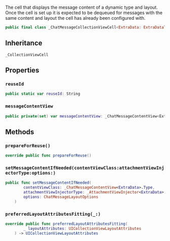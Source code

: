 
The cell that displays the message content of a dynamic type and layout.
Once the cell is set up it is expected to be dequeued for messages with
the same content and layout the cell has already been configured with.

``` swift
public final class _СhatMessageCollectionViewCell<ExtraData: ExtraDataTypes>: _CollectionViewCell 
```

## Inheritance

`_CollectionViewCell`

## Properties

### `reuseId`

``` swift
public static var reuseId: String 
```

### `messageContentView`

``` swift
public private(set) var messageContentView: _ChatMessageContentView<ExtraData>?
```

## Methods

### `prepareForReuse()`

``` swift
override public func prepareForReuse() 
```

### `setMessageContentIfNeeded(contentViewClass:attachmentViewInjectorType:options:)`

``` swift
public func setMessageContentIfNeeded(
        contentViewClass: _ChatMessageContentView<ExtraData>.Type,
        attachmentViewInjectorType: _AttachmentViewInjector<ExtraData>.Type?,
        options: ChatMessageLayoutOptions
    ) 
```

### `preferredLayoutAttributesFitting(_:)`

``` swift
override public func preferredLayoutAttributesFitting(
        _ layoutAttributes: UICollectionViewLayoutAttributes
    ) -> UICollectionViewLayoutAttributes 
```
